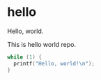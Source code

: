 # hello
Hello, world.

This is hello world repo.

```c
while (1) {
  printf("Hello, world!\n");
}
```
